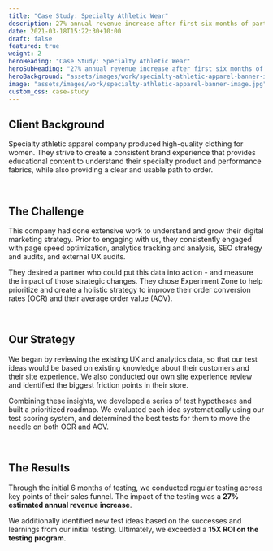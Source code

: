 ```yaml
---
title: "Case Study: Specialty Athletic Wear"
description: 27% annual revenue increase after first six months of partnership
date: 2021-03-18T15:22:30+10:00
draft: false
featured: true
weight: 2
heroHeading: "Case Study: Specialty Athletic Wear"
heroSubHeading: "27% annual revenue increase after first six months of partnership"
heroBackground: "assets/images/work/specialty-athletic-apparel-banner-image.jpg"
image: "assets/images/work/specialty-athletic-apparel-banner-image.jpg"
custom_css: case-study
---
```


<script src="assets/js/scripts.js"></script>

## Client Background

Specialty athletic apparel company produced high-quality clothing for women. They strive to create a consistent brand experience that provides educational content to understand their specialty product and performance fabrics, while also providing a clear and usable path to order.

<br>

## The Challenge

This company had done extensive work to understand and grow their digital marketing strategy. Prior to engaging with us, they consistently engaged with page speed optimization, analytics tracking and analysis, SEO strategy and audits, and external UX audits.

They desired a partner who could put this data into action - and measure the impact of those strategic changes. They chose Experiment Zone to help prioritize and create a holistic strategy to improve their order conversion rates (OCR) and their average order value (AOV).

<br>

## Our Strategy

We began by reviewing the existing UX and analytics data, so that our test ideas would be based on existing knowledge about their customers and their site experience. We also conducted our own site experience review and identified the biggest friction points in their store.

Combining these insights, we developed a series of test hypotheses and built a prioritized roadmap. We evaluated each idea systematically using our test scoring system, and determined the best tests for them to move the needle on both OCR and AOV.

<br>

## The Results

Through the initial 6 months of testing, we conducted regular testing across key points of their sales funnel. The impact of the testing was a **27% estimated annual revenue increase**.

We additionally identified new test ideas based on the successes and learnings from our initial testing. Ultimately, we exceeded a **15X ROI on the testing program**.
